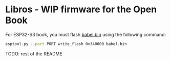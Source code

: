 # Libros - WIP firmware for the Open Book

For ESP32-S3 book, you must flash [babel.bin](https://www.oddlyspecificobjects.com/projects/openbook/babel.bin) using the following command: 

```bash
esptool.py --port PORT write_flash 0x340000 babel.bin 
```

TODO: rest of the README